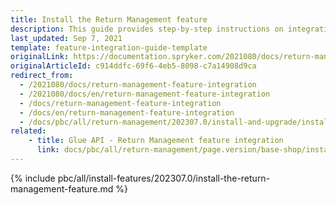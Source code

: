 ```yaml
---
title: Install the Return Management feature
description: This guide provides step-by-step instructions on integrating the Return Management feature into your project.
last_updated: Sep 7, 2021
template: feature-integration-guide-template
originalLink: https://documentation.spryker.com/2021080/docs/return-management-feature-integration
originalArticleId: c914ddfc-69f6-4eb5-8098-c7a14908d9ca
redirect_from:
  - /2021080/docs/return-management-feature-integration
  - /2021080/docs/en/return-management-feature-integration
  - /docs/return-management-feature-integration
  - /docs/en/return-management-feature-integration
  - /docs/pbc/all/return-management/202307.0/install-and-upgrade/install-the-return-management-feature.html
related:
    - title: Glue API - Return Management feature integration
      link: docs/pbc/all/return-management/page.version/base-shop/install-and-upgrade/install-the-return-management-glue-api.html
---
```


{% include pbc/all/install-features/202307.0/install-the-return-management-feature.md %} <!-- To edit, see /_includes/pbc/all/install-features/202307.0/install-the-return-management-feature.md -->
